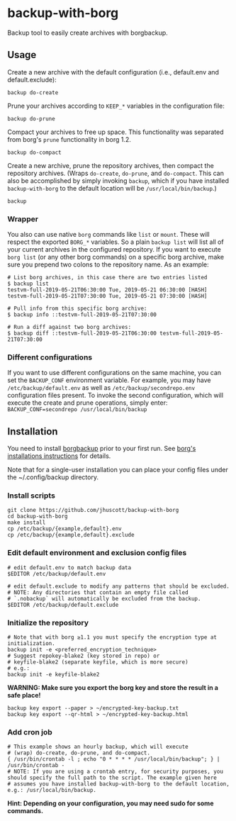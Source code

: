 # backup-with-borg

Backup tool to easily create archives with borgbackup.

## Usage

Create a new archive with the default configuration (i.e., default.env
and default.exclude):

```
backup do-create
```

Prune your archives according to `KEEP_*` variables in the configuration file:

```
backup do-prune
```

Compact your archives to free up space.  This functionality was separated from borg's `prune` functionality in borg 1.2.

```
backup do-compact
```

Create a new archive, prune the repository archives, then compact the repository archives. (Wraps `do-create`, `do-prune`, and `do-compact`. 
This can also be accomplished by simply invoking `backup`, which if you 
have installed `backup-with-borg` to the default location will be 
`/usr/local/bin/backup`.)

```
backup
```

### Wrapper

You also can use native `borg` commands like `list` or `mount`. These 
will respect the exported `BORG_*` variables. So a plain `backup list` 
will list all of your current archives in the configured repository. 
If you want to execute `borg list` (or any other borg commands) on a 
specific borg archive, make sure you prepend two colons to the 
repository name. As an example:

    # List borg archives, in this case there are two entries listed
    $ backup list
    testvm-full-2019-05-21T06:30:00 Tue, 2019-05-21 06:30:00 [HASH]
    testvm-full-2019-05-21T07:30:00 Tue, 2019-05-21 07:30:00 [HASH]

    # Pull info from this specific borg archive:
    $ backup info ::testvm-full-2019-05-21T07:30:00

    # Run a diff against two borg archives:
    $ backup diff ::testvm-full-2019-05-21T06:30:00 testvm-full-2019-05-21T07:30:00


### Different configurations

If you want to use different configurations on the same machine, you
can set the `BACKUP_CONF` environment variable. For example, you may 
have `/etc/backup/default.env` as well as `/etc/backup/secondrepo.env` 
configuration files present. To invoke the second configuration, which 
will execute the create and prune operations, simply enter:
`BACKUP_CONF=secondrepo /usr/local/bin/backup`

## Installation

You need to install [borgbackup](https://github.com/borgbackup/borg/) prior to 
your first run. See [borg's installations instructions](https://borgbackup.readthedocs.io/en/stable/installation.html) 
for details.

Note that for a single-user installation you can place your config files under
the ~/.config/backup directory.

### Install scripts

    git clone https://github.com/jhuscott/backup-with-borg
    cd backup-with-borg
    make install
    cp /etc/backup/{example,default}.env
    cp /etc/backup/{example,default}.exclude

### Edit default environment and exclusion config files

    # edit default.env to match backup data
    $EDITOR /etc/backup/default.env

    # edit default.exclude to modify any patterns that should be excluded.
    # NOTE: Any directories that contain an empty file called 
    # `.nobackup` will automatically be excluded from the backup.
    $EDITOR /etc/backup/default.exclude

### Initialize the repository

    # Note that with borg ≥1.1 you must specify the encryption type at initialization.
    backup init -e <preferred_encryption_technique>
    # Suggest repokey-blake2 (key stored in repo) or 
    # keyfile-blake2 (separate keyfile, which is more secure)
    # e.g.: 
    backup init -e keyfile-blake2

**WARNING: Make sure you export the borg key and store the result in a safe place!**

    backup key export --paper > ~/encrypted-key-backup.txt
    backup key export --qr-html > ~/encrypted-key-backup.html

### Add cron job
    
    # This example shows an hourly backup, which will execute 
    # (wrap) do-create, do-prune, and do-compact.
    { /usr/bin/crontab -l ; echo "0 * * * * /usr/local/bin/backup"; } | /usr/bin/crontab -
    # NOTE: If you are using a crontab entry, for security purposes, you should specify the full path to the script. The example given here
    # assumes you have installed backup-with-borg to the default location, e.g.: /usr/local/bin/backup.

**Hint: Depending on your configuration, you may need sudo for some commands.**
